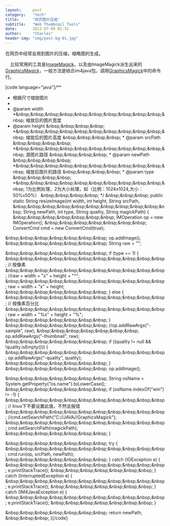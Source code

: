 ```yaml
---
layout:     post
category:   "tech"
title:      "网页图片压缩"
subtitle:   "Web Thumbnail Tools"
date:       2012-07-09 01:52
author:     "Charles"
header-img: "img/post-bg-01.jpg"
---
```

在网页中经常会用到图片的压缩，缩略图的生成。

&nbsp;&nbsp;&nbsp; 比较常用的工具是I<a href="http://http://www.imagemagick.org" target="_blank">mageMagick</a>，以及由ImageMagick派生出来的<a href="http://http://www.graphicsmagick.org/" target="_blank">GraphicsMagick</a>，一般方法是结合im4java包。调用<a href="http://http://www.graphicsmagick.org/" target="_blank">GraphicsMagick</a>中的命令行。

[code language="java"]/**
  * 根据尺寸缩放图片
  *
  * @param width
  *&amp;nbsp;&amp;nbsp;&amp;nbsp;&amp;nbsp;&amp;nbsp;&amp;nbsp;&amp;nbsp;&amp;nbsp;&amp;nbsp;&amp;nbsp;&amp;nbsp; 缩放后的图片宽度
  * @param height
 &amp;nbsp;&amp;nbsp;&amp;nbsp;&amp;nbsp; *&amp;nbsp;&amp;nbsp;&amp;nbsp;&amp;nbsp;&amp;nbsp;&amp;nbsp;&amp;nbsp;&amp;nbsp;&amp;nbsp;&amp;nbsp;&amp;nbsp; 缩放后的图片高度
 &amp;nbsp;&amp;nbsp;&amp;nbsp;&amp;nbsp; * @param srcPath
 &amp;nbsp;&amp;nbsp;&amp;nbsp;&amp;nbsp; *&amp;nbsp;&amp;nbsp;&amp;nbsp;&amp;nbsp;&amp;nbsp;&amp;nbsp;&amp;nbsp;&amp;nbsp;&amp;nbsp;&amp;nbsp;&amp;nbsp; 源图片路径
 &amp;nbsp;&amp;nbsp;&amp;nbsp;&amp;nbsp; * @param newPath
 &amp;nbsp;&amp;nbsp;&amp;nbsp;&amp;nbsp; *&amp;nbsp;&amp;nbsp;&amp;nbsp;&amp;nbsp;&amp;nbsp;&amp;nbsp;&amp;nbsp;&amp;nbsp;&amp;nbsp;&amp;nbsp;&amp;nbsp; 缩放后图片的路径
 &amp;nbsp;&amp;nbsp;&amp;nbsp;&amp;nbsp; * @param type
 &amp;nbsp;&amp;nbsp;&amp;nbsp;&amp;nbsp; *&amp;nbsp;&amp;nbsp;&amp;nbsp;&amp;nbsp;&amp;nbsp;&amp;nbsp;&amp;nbsp;&amp;nbsp;&amp;nbsp;&amp;nbsp;&amp;nbsp; 1为比例处理，2为大小处理，如（比例：1024x1024,大小：50%x50%）
 &amp;nbsp;&amp;nbsp;&amp;nbsp;&amp;nbsp; */
 &amp;nbsp;&amp;nbsp;&amp;nbsp; public static String resizeImage(int width, int height, String srcPath,
 &amp;nbsp;&amp;nbsp;&amp;nbsp;&amp;nbsp;&amp;nbsp;&amp;nbsp;&amp;nbsp;&amp;nbsp;&amp;nbsp;&amp;nbsp;&amp;nbsp; String newPath, int type, String quality, String magickPath) {
 &amp;nbsp;&amp;nbsp;&amp;nbsp;&amp;nbsp;&amp;nbsp;&amp;nbsp;&amp;nbsp; IMOperation op = new IMOperation();
 &amp;nbsp;&amp;nbsp;&amp;nbsp;&amp;nbsp;&amp;nbsp;&amp;nbsp;&amp;nbsp; ConvertCmd cmd = new ConvertCmd(true);

&amp;nbsp;&amp;nbsp;&amp;nbsp;&amp;nbsp;&amp;nbsp;&amp;nbsp;&amp;nbsp; op.addImage();
 &amp;nbsp;&amp;nbsp;&amp;nbsp;&amp;nbsp;&amp;nbsp;&amp;nbsp;&amp;nbsp; String raw = &quot;&quot;;

&amp;nbsp;&amp;nbsp;&amp;nbsp;&amp;nbsp;&amp;nbsp;&amp;nbsp;&amp;nbsp; if (type == 1) {
 &amp;nbsp;&amp;nbsp;&amp;nbsp;&amp;nbsp;&amp;nbsp;&amp;nbsp;&amp;nbsp;&amp;nbsp;&amp;nbsp;&amp;nbsp;&amp;nbsp; // 按像素
 &amp;nbsp;&amp;nbsp;&amp;nbsp;&amp;nbsp;&amp;nbsp;&amp;nbsp;&amp;nbsp;&amp;nbsp;&amp;nbsp;&amp;nbsp;&amp;nbsp; //raw = width + &quot;x&quot; + height + &quot;^&quot;;
 &amp;nbsp;&amp;nbsp;&amp;nbsp;&amp;nbsp;&amp;nbsp;&amp;nbsp;&amp;nbsp;&amp;nbsp;&amp;nbsp;&amp;nbsp;&amp;nbsp; raw = width + &quot;x&quot; + height;
 &amp;nbsp;&amp;nbsp;&amp;nbsp;&amp;nbsp;&amp;nbsp;&amp;nbsp;&amp;nbsp; } else {
 &amp;nbsp;&amp;nbsp;&amp;nbsp;&amp;nbsp;&amp;nbsp;&amp;nbsp;&amp;nbsp;&amp;nbsp;&amp;nbsp;&amp;nbsp;&amp;nbsp; // 按像素百分比
 &amp;nbsp;&amp;nbsp;&amp;nbsp;&amp;nbsp;&amp;nbsp;&amp;nbsp;&amp;nbsp;&amp;nbsp;&amp;nbsp;&amp;nbsp;&amp;nbsp; raw = width + &quot;%x&quot; + height + &quot;%&quot;;
 &amp;nbsp;&amp;nbsp;&amp;nbsp;&amp;nbsp;&amp;nbsp;&amp;nbsp;&amp;nbsp; }
 &amp;nbsp;&amp;nbsp;&amp;nbsp;&amp;nbsp;&amp;nbsp;&amp;nbsp;&amp;nbsp; //op.addRawArgs(&quot;-sample&quot;, raw);
 &amp;nbsp;&amp;nbsp;&amp;nbsp;&amp;nbsp;&amp;nbsp;&amp;nbsp;&amp;nbsp; op.addRawArgs(&quot;-thumbnail&quot;, raw);
 &amp;nbsp;&amp;nbsp;&amp;nbsp;&amp;nbsp;&amp;nbsp;&amp;nbsp;&amp;nbsp; if ((quality != null &amp;&amp; !quality.isEmpty())) {
 &amp;nbsp;&amp;nbsp;&amp;nbsp;&amp;nbsp;&amp;nbsp;&amp;nbsp;&amp;nbsp;&amp;nbsp;&amp;nbsp;&amp;nbsp;&amp;nbsp; op.addRawArgs(&quot;-quality&quot;, quality);
 &amp;nbsp;&amp;nbsp;&amp;nbsp;&amp;nbsp;&amp;nbsp;&amp;nbsp;&amp;nbsp; }
 &amp;nbsp;&amp;nbsp;&amp;nbsp;&amp;nbsp;&amp;nbsp;&amp;nbsp;&amp;nbsp; op.addImage();

&amp;nbsp;&amp;nbsp;&amp;nbsp;&amp;nbsp;&amp;nbsp;&amp;nbsp;&amp;nbsp; String osName = System.getProperty(&quot;os.name&quot;).toLowerCase();
 &amp;nbsp;&amp;nbsp;&amp;nbsp;&amp;nbsp;&amp;nbsp;&amp;nbsp;&amp;nbsp; if (osName.indexOf(&quot;win&quot;) != -1) {
 &amp;nbsp;&amp;nbsp;&amp;nbsp;&amp;nbsp;&amp;nbsp;&amp;nbsp;&amp;nbsp;&amp;nbsp;&amp;nbsp;&amp;nbsp;&amp;nbsp; // linux下不要设置此值，不然会报错
 &amp;nbsp;&amp;nbsp;&amp;nbsp;&amp;nbsp;&amp;nbsp;&amp;nbsp;&amp;nbsp;&amp;nbsp;&amp;nbsp;&amp;nbsp;&amp;nbsp; //cmd.setSearchPath(&quot;C://JAVA//GraphicsMagick&quot;);
 &amp;nbsp;&amp;nbsp;&amp;nbsp;&amp;nbsp;&amp;nbsp;&amp;nbsp;&amp;nbsp;&amp;nbsp;&amp;nbsp;&amp;nbsp;&amp;nbsp; cmd.setSearchPath(magickPath);
 &amp;nbsp;&amp;nbsp;&amp;nbsp;&amp;nbsp;&amp;nbsp;&amp;nbsp;&amp;nbsp; }

&amp;nbsp;&amp;nbsp;&amp;nbsp;&amp;nbsp;&amp;nbsp;&amp;nbsp;&amp;nbsp; try {
 &amp;nbsp;&amp;nbsp;&amp;nbsp;&amp;nbsp;&amp;nbsp;&amp;nbsp;&amp;nbsp;&amp;nbsp;&amp;nbsp;&amp;nbsp;&amp;nbsp; cmd.run(op, srcPath, newPath);
 &amp;nbsp;&amp;nbsp;&amp;nbsp;&amp;nbsp;&amp;nbsp;&amp;nbsp;&amp;nbsp; } catch (IOException e) {
 &amp;nbsp;&amp;nbsp;&amp;nbsp;&amp;nbsp;&amp;nbsp;&amp;nbsp;&amp;nbsp;&amp;nbsp;&amp;nbsp;&amp;nbsp;&amp;nbsp; e.printStackTrace();
 &amp;nbsp;&amp;nbsp;&amp;nbsp;&amp;nbsp;&amp;nbsp;&amp;nbsp;&amp;nbsp; } catch (InterruptedException e) {
 &amp;nbsp;&amp;nbsp;&amp;nbsp;&amp;nbsp;&amp;nbsp;&amp;nbsp;&amp;nbsp;&amp;nbsp;&amp;nbsp;&amp;nbsp;&amp;nbsp; e.printStackTrace();
 &amp;nbsp;&amp;nbsp;&amp;nbsp;&amp;nbsp;&amp;nbsp;&amp;nbsp;&amp;nbsp; } catch (IM4JavaException e) {
 &amp;nbsp;&amp;nbsp;&amp;nbsp;&amp;nbsp;&amp;nbsp;&amp;nbsp;&amp;nbsp;&amp;nbsp;&amp;nbsp;&amp;nbsp;&amp;nbsp; e.printStackTrace();
 &amp;nbsp;&amp;nbsp;&amp;nbsp;&amp;nbsp;&amp;nbsp;&amp;nbsp;&amp;nbsp; }

&amp;nbsp;&amp;nbsp;&amp;nbsp;&amp;nbsp;&amp;nbsp;&amp;nbsp;&amp;nbsp; return newPath;
 &amp;nbsp;&amp;nbsp;&amp;nbsp; }[/code]